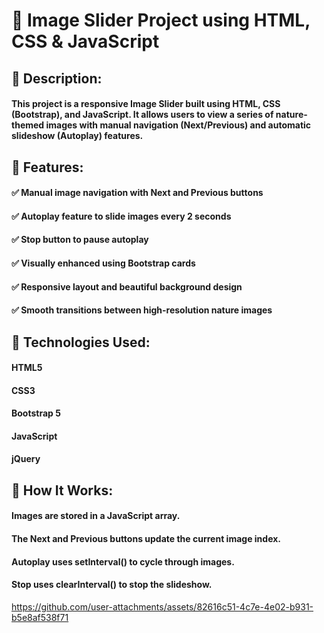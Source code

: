 # 🌄 Image Slider Project using HTML, CSS & JavaScript

## 📌 Description:

#### This project is a responsive Image Slider built using HTML, CSS (Bootstrap), and JavaScript. It allows users to view a series of nature-themed images with manual navigation (Next/Previous) and automatic slideshow (Autoplay) features.

## 🎯 Features:

#### ✅ Manual image navigation with Next and Previous buttons

#### ✅ Autoplay feature to slide images every 2 seconds

#### ✅ Stop button to pause autoplay

#### ✅ Visually enhanced using Bootstrap cards

#### ✅ Responsive layout and beautiful background design

#### ✅ Smooth transitions between high-resolution nature images

## 🔧 Technologies Used:

#### HTML5

#### CSS3

#### Bootstrap 5

#### JavaScript

#### jQuery

## 📂 How It Works:

#### Images are stored in a JavaScript array.

#### The Next and Previous buttons update the current image index.

#### Autoplay uses setInterval() to cycle through images.

#### Stop uses clearInterval() to stop the slideshow.


https://github.com/user-attachments/assets/82616c51-4c7e-4e02-b931-b5e8af538f71

